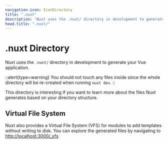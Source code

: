 ```yaml
---
navigation.icon: IconDirectory
title: ".nuxt"
description: "Nuxt uses the .nuxt/ directory in development to generate your Vue application."
head.title: ".nuxt/"
---
```


# .nuxt Directory

Nuxt uses the `.nuxt/` directory in development to generate your Vue application.

::alert{type=warning}
You should not touch any files inside since the whole directory will be re-created when running `nuxt dev`.
::

This directory is interesting if you want to learn more about the files Nuxt generates based on your directory structure.

## Virtual File System

Nuxt also provides a Virtual File System (VFS) for modules to add templates without writing to disk. You can explore the generated files by navigating to <http://localhost:3000/_vfs>
